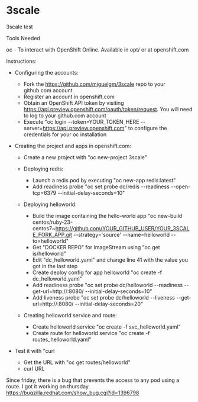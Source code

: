 # 3scale
3scale test

Tools Needed

oc - To interact with OpenShift Online. Available in opt/ or at openshift.com

Instructions:

- Configuring the accounts:
    - Fork the https://github.com/miguelgm/3scale repo to your github.com account
    - Register an account in openshift.com
    - Obtain an OpenShift API token by visiting https://api.preview.openshift.com/oauth/token/request. You will need to log to your github.com account
    - Execute "oc login --token=YOUR_TOKEN_HERE --server=https://api.preview.openshift.com" to configure the credentials for your oc installation

- Creating the project and apps in openshift.com:
    - Create a new project with "oc new-project 3scale"

    - Deploying redis:
        - Launch a redis pod by executing "oc new-app redis:latest"
        - Add readiness probe "oc set probe dc/redis --readiness --open-tcp=6379 --initial-delay-seconds=10"

    - Deploying helloworld:
        - Build the image containing the hello-world app "oc new-build centos/ruby-23-centos7~https://github.com/YOUR_GITHUB_USER/YOUR_3SCALE_FORK_APP.git --strategy='source' --name=helloworld --to=helloworld"
        - Get "DOCKER REPO" for ImageStream using "oc get is/helloworld"
        - Edit "dc_helloworld.yaml" and change line 41 with the value you got in the last step
        - Create deploy config for app helloworld "oc create -f dc_helloworld.yaml"
        - Add readiness probe "oc set probe dc/helloworld --readiness --get-url=http://:8080/ --initial-delay-seconds=10"
        - Add liveness probe "oc set probe dc/helloworld --liveness --get-url=http://:8080/ --initial-delay-seconds=20"

    - Creating helloworld service and route:
        - Create helloworld service "oc create -f svc_helloworld.yaml"
        - Create route for helloworld service "oc create -f routes_helloworld.yaml"

- Test it with "curl
    - Get the URL with "oc get routes/helloworld"
    - curl URL


Since friday, there is a bug that prevents the access to any pod using a route. I got it working on thursday.
https://bugzilla.redhat.com/show_bug.cgi?id=1396798
